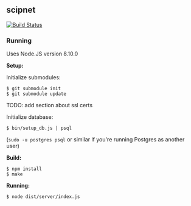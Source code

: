 ## scipnet
[![Build Status](https://travis-ci.org/Nu-SCPTheme/scipnet.svg?branch=master)](https://travis-ci.org/Nu-SCPTheme/scipnet)

### Running

Uses Node.JS version 8.10.0

**Setup:**

Initialize submodules:
```
$ git submodule init
$ git submodule update
```

TODO: add section about ssl certs

Initialize database:
```
$ bin/setup_db.js | psql
```

(`sudo -u postgres psql` or similar if you're running Postgres as another user)

**Build:**

```
$ npm install
$ make
```

**Running:**

```
$ node dist/server/index.js
```
